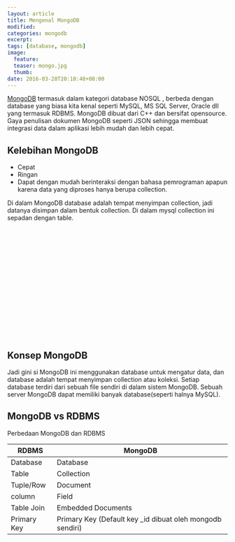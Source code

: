```yaml
---
layout: article
title: Mengenal MongoDB
modified:
categories: mongodb
excerpt:
tags: [database, mongodb]
image:
  feature:
  teaser: mongo.jpg
  thumb:
date: 2016-03-28T20:18:48+08:00
---
```

[MongoDB](https://www.mongodb.org/) termasuk dalam kategori database NOSQL , berbeda dengan database yang biasa kita kenal seperti MySQL, MS SQL Server, Oracle dll yang termasuk RDBMS. MongoDB dibuat dari C++ dan bersifat opensource. Gaya penulisan dokumen MongoDB seperti JSON sehingga membuat integrasi data dalam aplikasi lebih mudah dan lebih cepat.

## Kelebihan MongoDB

 * Cepat
 * Ringan
 * Dapat dengan mudah berinteraksi dengan bahasa pemrograman apapun karena data yang diproses hanya berupa collection.

Di dalam MongoDB database adalah tempat menyimpan collection, jadi datanya disimpan dalam bentuk collection. Di dalam mysql collection ini sepadan dengan table.

<center><script async src="//pagead2.googlesyndication.com/pagead/js/adsbygoogle.js"></script><!-- BOX--><ins class="adsbygoogle"  style="display:inline-block;width:300px;height:250px" data-ad-client="ca-pub-4504493660273886" data-ad-slot="1638134271"></ins><script>(adsbygoogle = window.adsbygoogle || []).push({});</script></center>

## Konsep MongoDB

Jadi gini si MongoDB ini menggunakan database untuk mengatur data, dan database adalah tempat menyimpan collection atau koleksi. Setiap database terdiri dari sebuah file sendiri di dalam sistem MongoDB. Sebuah server MongoDB dapat memiliki  banyak database(seperti halnya MySQL).

## MongoDB vs RDBMS
Perbedaan MongoDB dan RDBMS

<!-- more -->


| RDBMS	         |     MongoDB                                                     |
|----------------|-----------------------------------------------------------------|
| Database       |	Database                                                   |
| Table	         |      Collection                                                 |
| Tuple/Row      |	Document                                                   |
| column         |	Field                                                      |
| Table Join     |	Embedded Documents                                         |
| Primary Key    |	Primary Key (Default key _id dibuat oleh mongodb sendiri)  |


<center><script async src="//pagead2.googlesyndication.com/pagead/js/adsbygoogle.js"></script><!-- BOX--><ins class="adsbygoogle"  style="display:inline-block;width:300px;height:250px" data-ad-client="ca-pub-4504493660273886" data-ad-slot="1638134271"></ins><script>(adsbygoogle = window.adsbygoogle || []).push({});</script></center>
